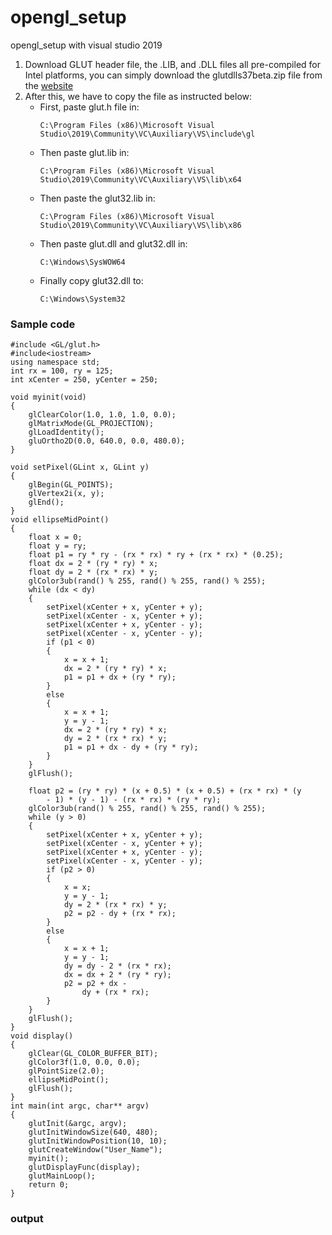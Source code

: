 # opengl_setup
opengl_setup with visual studio 2019

1. Download GLUT header file, the .LIB, and .DLL files all pre-compiled for Intel platforms, you can simply download the glutdlls37beta.zip file from the [website](https://www.opengl.org/resources/libraries/glut/glut_downloads.php)
2. After this, we have to copy the file as instructed below:
   - First, paste glut.h file in:
     ```
     C:\Program Files (x86)\Microsoft Visual Studio\2019\Community\VC\Auxiliary\VS\include\gl
     ```
   - Then paste glut.lib in:
     ```
     C:\Program Files (x86)\Microsoft Visual Studio\2019\Community\VC\Auxiliary\VS\lib\x64
     ```
   - Then paste the glut32.lib in:
     ```
     C:\Program Files (x86)\Microsoft Visual Studio\2019\Community\VC\Auxiliary\VS\lib\x86
     ```
   - Then paste glut.dll and glut32.dll in:
     ```
     C:\Windows\SysWOW64
     ```
   - Finally  copy glut32.dll to:
     ```
     C:\Windows\System32 
     ```

### Sample code
```
#include <GL/glut.h>
#include<iostream>
using namespace std;
int rx = 100, ry = 125;
int xCenter = 250, yCenter = 250;

void myinit(void)
{
	glClearColor(1.0, 1.0, 1.0, 0.0);
	glMatrixMode(GL_PROJECTION);
	glLoadIdentity();
	gluOrtho2D(0.0, 640.0, 0.0, 480.0);
}

void setPixel(GLint x, GLint y)
{
	glBegin(GL_POINTS);
	glVertex2i(x, y);
	glEnd();
}
void ellipseMidPoint()
{
	float x = 0;
	float y = ry;
	float p1 = ry * ry - (rx * rx) * ry + (rx * rx) * (0.25);
	float dx = 2 * (ry * ry) * x;
	float dy = 2 * (rx * rx) * y;
	glColor3ub(rand() % 255, rand() % 255, rand() % 255);
	while (dx < dy)
	{
		setPixel(xCenter + x, yCenter + y);
		setPixel(xCenter - x, yCenter + y);
		setPixel(xCenter + x, yCenter - y);
		setPixel(xCenter - x, yCenter - y);
		if (p1 < 0)
		{
			x = x + 1;
			dx = 2 * (ry * ry) * x;
			p1 = p1 + dx + (ry * ry);
		}
		else
		{
			x = x + 1;
			y = y - 1;
			dx = 2 * (ry * ry) * x;
			dy = 2 * (rx * rx) * y;
			p1 = p1 + dx - dy + (ry * ry);
		}
	}
	glFlush();

	float p2 = (ry * ry) * (x + 0.5) * (x + 0.5) + (rx * rx) * (y
		- 1) * (y - 1) - (rx * rx) * (ry * ry);
	glColor3ub(rand() % 255, rand() % 255, rand() % 255);
	while (y > 0)
	{
		setPixel(xCenter + x, yCenter + y);
		setPixel(xCenter - x, yCenter + y);
		setPixel(xCenter + x, yCenter - y);
		setPixel(xCenter - x, yCenter - y);
		if (p2 > 0)
		{
			x = x;
			y = y - 1;
			dy = 2 * (rx * rx) * y;
			p2 = p2 - dy + (rx * rx);
		}
		else
		{
			x = x + 1;
			y = y - 1;
			dy = dy - 2 * (rx * rx);
			dx = dx + 2 * (ry * ry);
			p2 = p2 + dx -
				dy + (rx * rx);
		}
	}
	glFlush();
}
void display()
{
	glClear(GL_COLOR_BUFFER_BIT);
	glColor3f(1.0, 0.0, 0.0);
	glPointSize(2.0);
	ellipseMidPoint();
	glFlush();
}
int main(int argc, char** argv)
{
	glutInit(&argc, argv);
	glutInitWindowSize(640, 480);
	glutInitWindowPosition(10, 10);
	glutCreateWindow("User_Name");
	myinit();
	glutDisplayFunc(display);
	glutMainLoop();
	return 0;
}
```
### output
[](https://media.geeksforgeeks.org/wp-content/uploads/20210223002929/Screenshot315.png)
